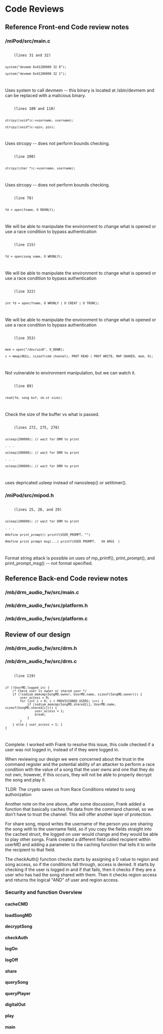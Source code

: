 # Code Reviews

## Reference Front-end Code review notes
### /miPod/src/main.c
<code>
	(lines 31 and 32)

    system("devmem 0x41200000 32 0");

    system("devmem 0x41200000 32 1");
</code>

Uses system to call devmem -- this binary is located at /sbin/devmem and can be replaced with a malicious binary.


<code>
	(lines 109 and 110)

    strcpy((void*)c->username, username);

    strcpy((void*)c->pin, pin);
</code>

Uses strcopy -- does not perform bounds checking.


<code>
	(line 200)

    strcpy((char *)c->username, username);
</code>

Uses strcopy -- does not perform bounds checking.


<code>
	(line 78)

    fd = open(fname, O_RDONLY);
</code>

We will be able to manipulate the environment to change what is opened or use a race condition to bypass authentication


<code>
	(line 215)

    fd = open(song_name, O_WRONLY);
</code>

We will be able to manipulate the environment to change what is opened or use a race condition to bypass authentication


<code>
	(line 322)

    int fd = open(fname, O_WRONLY | O_CREAT | O_TRUNC);
</code>

We will be able to manipulate the environment to change what is opened or use a race condition to bypass authentication


<code>
	(line 353)

    mem = open("/dev/uio0", O_RDWR);

    c = mmap(NULL, sizeof(cmd_channel), PROT_READ | PROT_WRITE, MAP_SHARED, mem, 0);
</code>

Not vulnerable to environment manipulation, but we can watch it.


<code>
	(line 89)

    read(fd, song_buf, sb.st_size);
</code>

Check the size of the buffer vs what is passed.

<code>
	(lines 272, 275, 278)

    usleep(200000); // wait for DRM to print

    . . .

    usleep(200000); // wait for DRM to print

    . . .

    usleep(200000); // wait for DRM to print
</code>

uses depricated usleep instead of nanosleep() or setitimer().

### /miPod/src/mipod.h
<code>
	(lines 25, 28, and 29)

    usleep(200000); // wait for DRM to print

    . . .

    #define print_prompt() printf(USER_PROMPT, "")

    #define print_prompt_msg(...) printf(USER_PROMPT, __VA_ARGS__)
</code>

Format string attack is possible on uses of mp_printf(), print_prompt(), and print_prompt_msg() -- not format specified.

## Reference Back-end Code review notes
### /mb/drm_audio_fw/src/main.c
### /mb/drm_audio_fw/src/platform.h
### /mb/drm_audio_fw/src/platform.c

## Review of our design
### /mb/drm_audio_fw/src/drm.h
### /mb/drm_audio_fw/src/drm.c

<code>
    (line 119)

    if (!UserMD.logged_in) {
        /* Check user is owner or shared user */
        if (!sodium_memcmp(SongMD.owner, UserMD.name, sizeof(SongMD.owner))) {
            user_access = 0;
            for (int i = 0; i < PROVISIONED_USERS; i++) {
                if (sodium_memcmp(SongMD.shared[i], UserMD.name, sizeof(SongMD.shared[i]))) {
                    user_access = 1;
                    break;
                }
            }
        } else { user_access = 1; }
    }
</code>

Complete: I worked with Frank to resolve this issue, this code checked if a user was not logged in, instead of if they were logged in.


When reviewing our design we were concerned about the trust in the command register and the potential ability of an attacker to perform a race condition with the value of a song that the user owns and one that they do not own, however, if this occurs, they will not be able to properly decrypt the song and play it.

TLDR: The crypto saves us from Race Conditions related to song authorization


Another note on the one above, after some discussion, Frank added a function that basically caches the data from the command channel, so we don't have to trust the channel. This will offer another layer of protection.


For share song, mipod writes the username of the person you are sharing the song with to the username field, so if you copy the fields straight into the cached struct, the logged on user would change and they would be able to play other songs. Frank created a different field called recipient within userMD and adding a parameter to the caching function that tells it to write the recipient to that field.


The checkAuth() function checks starts by assigning a 0 value to region and song access, so if the conditions fall through, access is denied. It starts by checking if the user is logged in and if that fails, then it checks if they are a user who has had the song shared with them. Then it checks region access and returns the logical "AND" of user and region access.

### Security and function Overview

#### cacheCMD
#### loadSongMD
#### decryptSong
#### checkAuth
#### logOn
#### logOff
#### share
#### querySong
#### queryPlayer
#### digitalOut
#### play
#### main